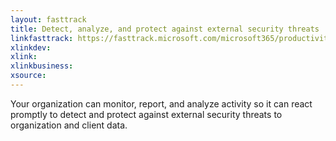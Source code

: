 ```yaml
---
layout: fasttrack
title: Detect, analyze, and protect against external security threats
linkfasttrack: https://fasttrack.microsoft.com/microsoft365/productivitylibrary/Detect-analyze-and-protect-against-external-security-threats 
xlinkdev: 
xlink: 
xlinkbusiness: 
xsource: 
---
```

Your organization can monitor, report, and analyze activity so it can react promptly to detect and protect against external security threats to organization and client data.